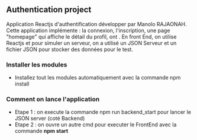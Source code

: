<h2>Authentication project</h2>
Application Reactjs d'authentification développer par Manolo RAJAONAH. Cette application implémente : la connexion, l'inscription, une page "homepage" qui affiche le détail du profil, ont . En front End, on utilise Reactjs et pour simuler un serveur, on a utilisé un JSON Serveur et un fichier JSON pour stocker des données pour le test.


<h3>Installer les modules</h3>
<p>

  <ul>
    <li>
      Installez tout les modules automatiquement avec la commande <stron>npm install</strong>
    </li>
  </ul>
</p>

<h3>Comment on lance l'application</h3>
<p>

  <ul>
    <li>
      Etape 1 : on execute la commande <stron>npm run backend_start</strong> pour lancer le JSON server (coté Backend)
    </li>
    <li>
      Etape 2 : on ouvre un autre cmd pour executer le FrontEnd avec la commande <strong>npm start <strong/>
    </li>
  </ul>
</p>
